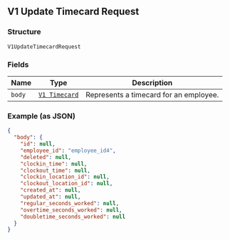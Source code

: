 ## V1 Update Timecard Request

### Structure

`V1UpdateTimecardRequest`

### Fields

| Name | Type | Description |
|  --- | --- | --- |
| `body` | [`V1 Timecard`]($m/V1Timecard) | Represents a timecard for an employee. |

### Example (as JSON)

```json
{
  "body": {
    "id": null,
    "employee_id": "employee_id4",
    "deleted": null,
    "clockin_time": null,
    "clockout_time": null,
    "clockin_location_id": null,
    "clockout_location_id": null,
    "created_at": null,
    "updated_at": null,
    "regular_seconds_worked": null,
    "overtime_seconds_worked": null,
    "doubletime_seconds_worked": null
  }
}
```

